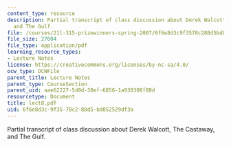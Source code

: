 ```yaml
---
content_type: resource
description: Partial transcript of class discussion about Derek Walcott, The Castaway,
  and The Gulf.
file: /courses/21l-315-prizewinners-spring-2007/6f6e8d3c9f3578c288d5bd852529df3a_lect8.pdf
file_size: 27004
file_type: application/pdf
learning_resource_types:
- Lecture Notes
license: https://creativecommons.org/licenses/by-nc-sa/4.0/
ocw_type: OCWFile
parent_title: Lecture Notes
parent_type: CourseSection
parent_uid: aae62227-5d8d-38ef-6856-1a930308f80d
resourcetype: Document
title: lect8.pdf
uid: 6f6e8d3c-9f35-78c2-88d5-bd852529df3a
---
```

Partial transcript of class discussion about Derek Walcott, The Castaway, and The Gulf.